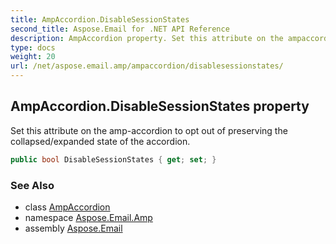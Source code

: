 ```yaml
---
title: AmpAccordion.DisableSessionStates
second_title: Aspose.Email for .NET API Reference
description: AmpAccordion property. Set this attribute on the ampaccordion to opt out of preserving the collapsed/expanded state of the accordion
type: docs
weight: 20
url: /net/aspose.email.amp/ampaccordion/disablesessionstates/
---
```

## AmpAccordion.DisableSessionStates property

Set this attribute on the amp-accordion to opt out of preserving the collapsed/expanded state of the accordion.

```csharp
public bool DisableSessionStates { get; set; }
```

### See Also

* class [AmpAccordion](../)
* namespace [Aspose.Email.Amp](../../ampaccordion/)
* assembly [Aspose.Email](../../../)


